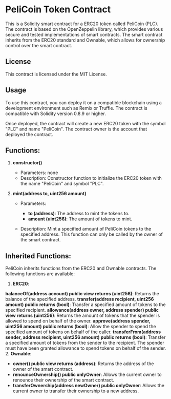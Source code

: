 # PeliCoin Token Contract
This is a Solidity smart contract for a ERC20 token called PeliCoin (PLC). The contract is based on the OpenZeppelin library, which provides various secure and tested implementations of smart contracts. The smart contract inherits from the ERC20 standard and Ownable, which allows for ownership control over the smart contract.


## License
This contract is licensed under the MIT License.


## Usage
To use this contract, you can deploy it on a compatible blockchain using a development environment such as Remix or Truffle. The contract is compatible with Solidity version 0.8.9 or higher.

Once deployed, the contract will create a new ERC20 token with the symbol "PLC" and name "PeliCoin". The contract owner is the account that deployed the contract.

## Functions:
1. **constructor()**
    - Parameters: none
    - Description: Constructor function to initialize the ERC20 token with the name "PeliCoin" and symbol "PLC".


2. **mint(address to, uint256 amount)**
    - Parameters:
        - **to (address)**: The address to mint the tokens to.
        - **amount (uint256)**: The amount of tokens to mint.
    
    - Description: Mint a specified amount of PeliCoin tokens to the specified address. This function can only be called by the owner of the smart contract.


## Inherited Functions:
PeliCoin inherits functions from the ERC20 and Ownable contracts. The following functions are available:

1. **ERC20**:

**balanceOf(address account) public view returns (uint256)**: Returns the balance of the specified address.
**transfer(address recipient, uint256 amount) public returns (bool)**: Transfer a specified amount of tokens to the specified recipient.
**allowance(address owner, address spender) public view returns (uint256)**: Returns the amount of tokens that the spender is allowed to spend on behalf of the owner.
**approve(address spender, uint256 amount) public returns (bool)**: Allow the spender to spend the specified amount of tokens on behalf of the caller.
**transferFrom(address sender, address recipient, uint256 amount) public returns (bool)**: Transfer a specified amount of tokens from the sender to the recipient. The spender must have been granted allowance to spend tokens on behalf of the sender.
2. **Ownable**:
- **owner() public view returns (address)**: Returns the address of the owner of the smart contract.
- **renounceOwnership() public onlyOwner**: Allows the current owner to renounce their ownership of the smart contract.
- **transferOwnership(address newOwner) public onlyOwner**: Allows the current owner to transfer their ownership to a new address.
